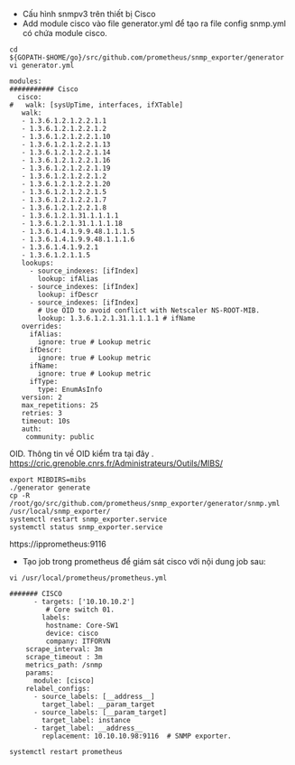 - Cấu hình snmpv3 trên thiết bị Cisco
- Add module cisco vào file generator.yml để tạo ra file config snmp.yml có chứa module cisco.
```
cd ${GOPATH-$HOME/go}/src/github.com/prometheus/snmp_exporter/generator
vi generator.yml
```
```
modules:
########### Cisco 
  cisco:
#   walk: [sysUpTime, interfaces, ifXTable]
   walk:
   - 1.3.6.1.2.1.2.2.1.1
   - 1.3.6.1.2.1.2.2.1.2
   - 1.3.6.1.2.1.2.2.1.10
   - 1.3.6.1.2.1.2.2.1.13
   - 1.3.6.1.2.1.2.2.1.14
   - 1.3.6.1.2.1.2.2.1.16
   - 1.3.6.1.2.1.2.2.1.19
   - 1.3.6.1.2.1.2.2.1.2
   - 1.3.6.1.2.1.2.2.1.20
   - 1.3.6.1.2.1.2.2.1.5
   - 1.3.6.1.2.1.2.2.1.7
   - 1.3.6.1.2.1.2.2.1.8
   - 1.3.6.1.2.1.31.1.1.1.1
   - 1.3.6.1.2.1.31.1.1.1.18
   - 1.3.6.1.4.1.9.9.48.1.1.1.5
   - 1.3.6.1.4.1.9.9.48.1.1.1.6
   - 1.3.6.1.4.1.9.2.1
   - 1.3.6.1.2.1.1.5
   lookups:
     - source_indexes: [ifIndex]
       lookup: ifAlias
     - source_indexes: [ifIndex]
       lookup: ifDescr
     - source_indexes: [ifIndex]
       # Use OID to avoid conflict with Netscaler NS-ROOT-MIB.
       lookup: 1.3.6.1.2.1.31.1.1.1.1 # ifName
   overrides:
     ifAlias:
       ignore: true # Lookup metric
     ifDescr:
       ignore: true # Lookup metric
     ifName:
       ignore: true # Lookup metric
     ifType:
       type: EnumAsInfo
   version: 2
   max_repetitions: 25
   retries: 3
   timeout: 10s
   auth:
    community: public
```
OID. Thông tin về OID kiểm tra tại đây . https://cric.grenoble.cnrs.fr/Administrateurs/Outils/MIBS/
```
export MIBDIRS=mibs
./generator generate
cp -R /root/go/src/github.com/prometheus/snmp_exporter/generator/snmp.yml /usr/local/snmp_exporter/
systemctl restart snmp_exporter.service
systemctl status snmp_exporter.service
```
https://ipprometheus:9116
- Tạo job trong prometheus để giám sát cisco với nội dung job sau:
```
vi /usr/local/prometheus/prometheus.yml
```
```
####### CISCO
      - targets: ['10.10.10.2']
         # Core switch 01.
        labels:                           
         hostname: Core-SW1
         device: cisco
         company: ITFORVN
    scrape_interval: 3m
    scrape_timeout : 3m
    metrics_path: /snmp
    params:
      module: [cisco]
    relabel_configs:
      - source_labels: [__address__]
        target_label: __param_target
      - source_labels: [__param_target]
        target_label: instance
      - target_label: __address__
        replacement: 10.10.10.98:9116  # SNMP exporter.
```
```
systemctl restart prometheus
```















